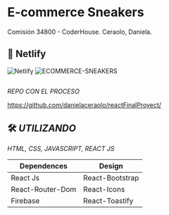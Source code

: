 # E-commerce Sneakers

Comisión 34800 - CoderHouse.
Ceraolo, Daniela.

##

## 🔗 Netlify

![Netlify](https://ibb.co/CwT63Cb)
![ECOMMERCE-SNEAKERS](https://sneakers-ecommerce-c.netlify.app/)

## 

_REPO CON EL PROCESO_

https://github.com/danielaceraolo/reactFinalProyect/

## 

## 🛠 _UTILIZANDO_
_HTML, CSS, JAVASCRIPT, REACT JS_

| Dependences             | Design                                                               |
| ----------------------- | ------------------------------------------------------------------ |
| React Js | React-Bootstrap  |
| React-Router-Dom | React-Icons |
| Firebase | React-Toastify |

